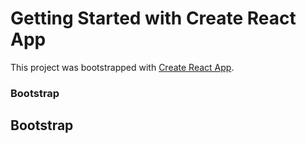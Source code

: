 # Getting Started with Create React App

This project was bootstrapped with [Create React App](https://github.com/facebook/create-react-app).

### Bootstrap

## Bootstrap

